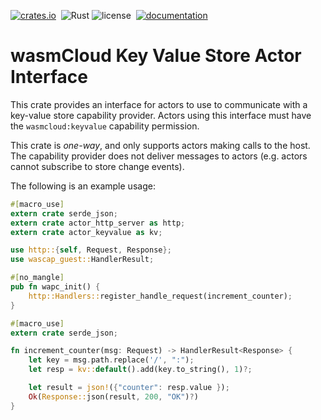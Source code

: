 [![crates.io](https://img.shields.io/crates/v/wasmcloud-actor-keyvalue.svg)](https://crates.io/crates/wasmcloud-actor-keyvalue)&nbsp;
![Rust](https://img.shields.io/github/workflow/status/wasmcloud/actor-interfaces/KeyValue)
![license](https://img.shields.io/crates/l/wasmcloud-actor-keyvalue.svg)&nbsp;
[![documentation](https://docs.rs/wasmcloud-actor-keyvalue/badge.svg)](https://docs.rs/wasmcloud-actor-keyvalue)
# wasmCloud Key Value Store Actor Interface

This crate provides an interface for actors to use to communicate with a key-value
store capability provider. Actors using this interface must have the `wasmcloud:keyvalue` capability
permission.

This crate is _one-way_, and only supports actors making calls to the host. The capability provider does not deliver messages to actors (e.g. actors cannot subscribe to store change events).

The following is an example usage:

```rust
#[macro_use]
extern crate serde_json;
extern crate actor_http_server as http;
extern crate actor_keyvalue as kv;

use http::{self, Request, Response};
use wascap_guest::HandlerResult;

#[no_mangle]
pub fn wapc_init() {
    http::Handlers::register_handle_request(increment_counter);
}

#[macro_use]
extern crate serde_json;

fn increment_counter(msg: Request) -> HandlerResult<Response> {
    let key = msg.path.replace('/', ":");
    let resp = kv::default().add(key.to_string(), 1)?;

    let result = json!({"counter": resp.value });
    Ok(Response::json(result, 200, "OK")?)
}
```

